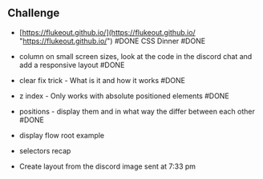 

## Challenge
- [https://flukeout.github.io/](https://flukeout.github.io/ "https://flukeout.github.io/") #DONE 
CSS Dinner #DONE 

- column on small screen sizes, look at the code in the discord chat and add a responsive layout #DONE 
- clear fix trick - What is it and how it works #DONE 
- z index - Only works with absolute positioned elements #DONE 
- positions - display them and in what way the differ between each other #DONE 
- display flow root example
- selectors recap
- Create layout from the discord image sent at 7:33 pm

